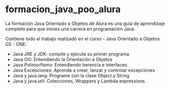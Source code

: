 # formacion_java_poo_alura
La formación Java Orientado a Objetos de Alura es una guía de aprendizaje completo para que inicies una carrera en programación Java.

Contiene todo el trabajo realizado en el curso - Java Orientado a Objetos G5 - ONE:

* Java JRE y JDK: compile y ejecute su primer programa
* Java OO: Entendiendo la Orientación a Objetos
* Java Polimorfismo: Entendiendo herencia e interfaces
* Java Excepciones: Aprenda a crear, lanzar y controlar excepciones
* Java y java.lang: Programe con la clase Object y String
* Java y java.util: Colecciones, Wrappers y Lambda expressions
